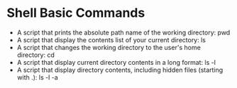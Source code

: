 # Shell Basic Commands
* A script that prints the absolute path name of the working directory: pwd
* A script that display the contents list of your current directory: ls
* A script that changes the working directory to the user's home directory: cd
* A script that display current directory contents in a long format: ls -l
* A script that display directory contents, including hidden files (starting with .): ls -l -a
